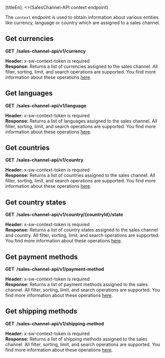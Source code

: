 [titleEn]: <>(SalesChannel-API context endpoint)

The `context` endpoint is used to obtain information about various entities like currency, language or country which are assigned to a
sales channel.

## Get currencies

**GET  /sales-channel-api/v1/currency**

**Header:** x-sw-context-token is required  
**Response:** Returns a list of currencies assigned to the sales channel.
All filter, sorting, limit, and search operations are supported.
You find more information about these operations [here](./50-filter-search-limit.md).

## Get languages

**GET  /sales-channel-api/v1/language**

**Header:** x-sw-context-token is required  
**Response:** Returns a list of languages assigned to the sales channel.
All filter, sorting, limit, and search operations are supported.
You find more information about these operations [here](./50-filter-search-limit.md).

## Get countries

**GET  /sales-channel-api/v1/country**

**Header:** x-sw-context-token is required  
**Response:** Returns a list of countries assigned to the sales channel.
All filter, sorting, limit, and search operations are supported.
You find more information about these operations [here](./50-filter-search-limit.md).

## Get country states

**GET  /sales-channel-api/v1/country/{countryId}/state**

**Header:** x-sw-context-token is required  
**Response:** Returns a list of country states assigned to the sales channel and country.
All filter, sorting, limit, and search operations are supported.
You find more information about these operations [here](./50-filter-search-limit.md).

## Get payment methods

**GET  /sales-channel-api/v1/payment-method**

**Header:** x-sw-context-token is required  
**Response:** Returns a list of payment methods assigned to the sales channel.
All filter, sorting, limit, and search operations are supported.
You find more information about these operations [here](./50-filter-search-limit.md).

## Get shipping methods

**GET  /sales-channel-api/v1/shipping-method**

**Header:** x-sw-context-token is required  
**Response:** Returns a list of shipping methods assigned to the sales channel.
All filter, sorting, limit, and search operations are supported.
You find more information about these operations [here](./50-filter-search-limit.md).
